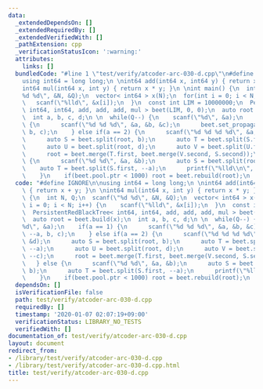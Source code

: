 ```yaml
---
data:
  _extendedDependsOn: []
  _extendedRequiredBy: []
  _extendedVerifiedWith: []
  _pathExtension: cpp
  _verificationStatusIcon: ':warning:'
  attributes:
    links: []
  bundledCode: "#line 1 \"test/verify/atcoder-arc-030-d.cpp\"\n#define IGNORE\n\n\
    using int64 = long long;\n \nint64 add(int64 x, int64 y) { return x + y; }\n \n\
    int64 mul(int64 x, int y) { return x * y; }\n \nint main() {\n  int N, Q;\n  scanf(\"\
    %d %d\", &N, &Q);\n  vector< int64 > x(N);\n  for(int i = 0; i < N; i++) {\n \
    \   scanf(\"%lld\", &x[i]);\n  }\n  const int LIM = 10000000;\n  PersistentRedBlackTree<\
    \ int64, int64, add, add, add, mul > beet(LIM, 0, 0);\n  auto root = beet.build(x);\n\
    \  int a, b, c, d;\n \n  while(Q--) {\n    scanf(\"%d\", &a);\n    if(a == 1)\
    \ {\n      scanf(\"%d %d %d\", &a, &b, &c);\n      beet.set_propagate(root, --a,\
    \ b, c);\n    } else if(a == 2) {\n      scanf(\"%d %d %d %d\", &a, &b, &c, &d);\n\
    \      auto S = beet.split(root, b);\n      auto T = beet.split(S.first, --a);\n\
    \      auto U = beet.split(root, d);\n      auto V = beet.split(U.first, --c);\n\
    \      root = beet.merge(T.first, beet.merge(V.second, S.second));\n    } else\
    \ {\n      scanf(\"%d %d\", &a, &b);\n      auto S = beet.split(root, b);\n  \
    \    auto T = beet.split(S.first, --a);\n      printf(\"%lld\\n\", beet.sum(T.second));\n\
    \    }\n    if(beet.pool.ptr < 1000) root = beet.rebuild(root);\n  }\n}\n"
  code: "#define IGNORE\n\nusing int64 = long long;\n \nint64 add(int64 x, int64 y)\
    \ { return x + y; }\n \nint64 mul(int64 x, int y) { return x * y; }\n \nint main()\
    \ {\n  int N, Q;\n  scanf(\"%d %d\", &N, &Q);\n  vector< int64 > x(N);\n  for(int\
    \ i = 0; i < N; i++) {\n    scanf(\"%lld\", &x[i]);\n  }\n  const int LIM = 10000000;\n\
    \  PersistentRedBlackTree< int64, int64, add, add, add, mul > beet(LIM, 0, 0);\n\
    \  auto root = beet.build(x);\n  int a, b, c, d;\n \n  while(Q--) {\n    scanf(\"\
    %d\", &a);\n    if(a == 1) {\n      scanf(\"%d %d %d\", &a, &b, &c);\n      beet.set_propagate(root,\
    \ --a, b, c);\n    } else if(a == 2) {\n      scanf(\"%d %d %d %d\", &a, &b, &c,\
    \ &d);\n      auto S = beet.split(root, b);\n      auto T = beet.split(S.first,\
    \ --a);\n      auto U = beet.split(root, d);\n      auto V = beet.split(U.first,\
    \ --c);\n      root = beet.merge(T.first, beet.merge(V.second, S.second));\n \
    \   } else {\n      scanf(\"%d %d\", &a, &b);\n      auto S = beet.split(root,\
    \ b);\n      auto T = beet.split(S.first, --a);\n      printf(\"%lld\\n\", beet.sum(T.second));\n\
    \    }\n    if(beet.pool.ptr < 1000) root = beet.rebuild(root);\n  }\n}\n"
  dependsOn: []
  isVerificationFile: false
  path: test/verify/atcoder-arc-030-d.cpp
  requiredBy: []
  timestamp: '2020-01-07 02:07:19+09:00'
  verificationStatus: LIBRARY_NO_TESTS
  verifiedWith: []
documentation_of: test/verify/atcoder-arc-030-d.cpp
layout: document
redirect_from:
- /library/test/verify/atcoder-arc-030-d.cpp
- /library/test/verify/atcoder-arc-030-d.cpp.html
title: test/verify/atcoder-arc-030-d.cpp
---
```

